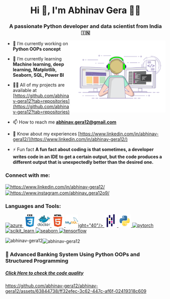 <h1 align="center">Hi 👋, I'm Abhinav Gera 🧛‍♂️ </h1>
<h3 align="center">A passionate Python developer and data scientist from India 🇮🇳</h3>
<img align="right" alt="Coding" width="300" src="https://raw.githubusercontent.com/devSouvik/devSouvik/master/gif3.gif">

- 🔭 I’m currently working on **Python OOPs concept**

- 🌱 I’m currently learning **Machine learning, deep learning, Matplotlib, Seaborn, SQL, Power BI**

- 👨‍💻 All of my projects are available at [https://github.com/abhinav-gera12?tab=repositories](https://github.com/abhinav-gera12?tab=repositories)

- 📫 How to reach me **abhinav.gera12@gmail.com**

- 📄 Know about my experiences [https://www.linkedin.com/in/abhinav-gera12/](https://www.linkedin.com/in/abhinav-gera12/)

- ⚡ Fun fact **A fun fact about coding is that sometimes, a developer writes code in an IDE to get a certain output, but the code produces a different output that is unexpectedly better than the desired one.**

<h3 align="left">Connect with me:</h3>
<p align="left">
<a href="https://linkedin.com/in/https://www.linkedin.com/in/abhinav-gera12/" target="blank"><img align="center" src="https://raw.githubusercontent.com/rahuldkjain/github-profile-readme-generator/master/src/images/icons/Social/linked-in-alt.svg" alt="https://www.linkedin.com/in/abhinav-gera12/" height="30" width="40" /></a>
<a href="https://instagram.com/https://www.instagram.com/abhinav_gera12o9/" target="blank"><img align="center" src="https://raw.githubusercontent.com/rahuldkjain/github-profile-readme-generator/master/src/images/icons/Social/instagram.svg" alt="https://www.instagram.com/abhinav_gera12o9/" height="30" width="40" /></a>
</p>

<h3 align="left">Languages and Tools:</h3>
<p align="left"> <a href="https://azure.microsoft.com/en-in/" target="_blank" rel="noreferrer"> <img src="https://www.vectorlogo.zone/logos/microsoft_azure/microsoft_azure-icon.svg" alt="azure" width="40" height="40"/> </a> <a href="https://www.w3schools.com/css/" target="_blank" rel="noreferrer"> <img src="https://raw.githubusercontent.com/devicons/devicon/master/icons/css3/css3-original-wordmark.svg" alt="css3" width="40" height="40"/> </a> <a href="https://www.docker.com/" target="_blank" rel="noreferrer"> <img src="https://raw.githubusercontent.com/devicons/devicon/master/icons/docker/docker-original-wordmark.svg" alt="docker" width="40" height="40"/> </a> <a href="https://www.w3.org/html/" target="_blank" rel="noreferrer"> <img src="https://raw.githubusercontent.com/devicons/devicon/master/icons/html5/html5-original-wordmark.svg" alt="html5" width="40" height="40"/> </a> <a href="https://www.mysql.com/" target="_blank" rel="noreferrer"> <img src="https://raw.githubusercontent.com/devicons/devicon/master/icons/mysql/mysql-original-wordmark.svg" alt="mysql" width="40" he

ight="40"/> </a> <a href="https://pandas.pydata.org/" target="_blank" rel="noreferrer"> <img src="https://raw.githubusercontent.com/devicons/devicon/2ae2a900d2f041da66e950e4d48052658d850630/icons/pandas/pandas-original.svg" alt="pandas" width="40" height="40"/> </a> <a href="https://www.python.org" target="_blank" rel="noreferrer"> <img src="https://raw.githubusercontent.com/devicons/devicon/master/icons/python/python-original.svg" alt="python" width="40" height="40"/> </a> <a href="https://pytorch.org/" target="_blank" rel="noreferrer"> <img src="https://www.vectorlogo.zone/logos/pytorch/pytorch-icon.svg" alt="pytorch" width="40" height="40"/> </a> <a href="https://scikit-learn.org/" target="_blank" rel="noreferrer"> <img src="https://upload.wikimedia.org/wikipedia/commons/0/05/Scikit_learn_logo_small.svg" alt="scikit_learn" width="40" height="40"/> </a> <a href="https://seaborn.pydata.org/" target="_blank" rel="noreferrer"> <img src="https://seaborn.pydata.org/_images/logo-mark-lightbg.svg" alt="seaborn" width="40" height="40"/> </a> <a href="https://www.tensorflow.org" target="_blank" rel="noreferrer"> <img src="https://www.vectorlogo.zone/logos/tensorflow/tensorflow-icon.svg" alt="tensorflow" width="40" height="40"/> </a> </p>

<p><img align="left" src="https://github-readme-stats.vercel.app/api/top-langs?username=abhinav-gera12&show_icons=true&locale=en&layout=compact" alt="abhinav-gera12" /></p>

<p><img align="center" src="https://github-readme-streak-stats.herokuapp.com/?user=abhinav-gera12&" alt="abhinav-gera12" /></p>

<h3>🐾 Advanced Banking System Using Python OOPs and Structured Programming</> </h3>
<h5> <a href='https://github.com/abhinav-gera12/Advanced-Banking-System-' target="_blank" > Click Here to check the code quality </a></h5>

https://github.com/abhinav-gera12/abhinav-gera12/assets/63844738/ff32efec-3c62-447c-af6f-02419318c609


